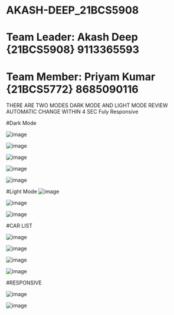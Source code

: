 # AKASH-DEEP_21BCS5908

#  Team Leader: Akash Deep {21BCS5908}  9113365593
# Team Member: Priyam Kumar {21BCS5772} 8685090116

 THERE ARE TWO MODES DARK MODE AND LIGHT MODE
 REVIEW AUTOMATIC CHANGE WITHIN 4 SEC
 Fuly Responsive

#Dark Mode

![image](https://github.com/MrSingh0/AKASH-DEEP_21BCS5908/assets/136845755/b3a339aa-fa9a-4866-b018-25fb2977c194)

![image](https://github.com/MrSingh0/AKASH-DEEP_21BCS5908/assets/136845755/418dd703-7573-4ee8-868c-ae6f25f163a6)

![image](https://github.com/MrSingh0/AKASH-DEEP_21BCS5908/assets/136845755/cbd1168c-d626-49f5-a581-b0845b8ee2db)

![image](https://github.com/MrSingh0/AKASH-DEEP_21BCS5908/assets/136845755/868f0f9c-9ead-454b-a0d1-2183fee271e9)

![image](https://github.com/MrSingh0/AKASH-DEEP_21BCS5908/assets/136845755/45c71ca9-935a-4af0-b148-58716c9eda3c)


#Light Mode
![image](https://github.com/MrSingh0/AKASH-DEEP_21BCS5908/assets/136845755/afa153d9-a41c-484a-b56b-4c02ba926fb0)

![image](https://github.com/MrSingh0/AKASH-DEEP_21BCS5908/assets/136845755/7353ea67-4621-432a-a147-976cc6696cf9)

![image](https://github.com/MrSingh0/AKASH-DEEP_21BCS5908/assets/136845755/3e2d6216-bf10-4345-8aeb-ff9fbb520218)


#CAR LIST

![image](https://github.com/MrSingh0/AKASH-DEEP_21BCS5908/assets/136845755/0c45389e-911b-41d6-8aea-5c226d2dfec2)

![image](https://github.com/MrSingh0/AKASH-DEEP_21BCS5908/assets/136845755/fa39c7cf-6931-4661-ad37-1237340af6ec)

![image](https://github.com/MrSingh0/AKASH-DEEP_21BCS5908/assets/136845755/d1a3f678-69b1-4389-82fc-413a9df6e52b)

![image](https://github.com/MrSingh0/AKASH-DEEP_21BCS5908/assets/136845755/96bc2b7c-3f54-4652-bf94-8d744789e5f4)


#RESPONSIVE

![image](https://github.com/MrSingh0/AKASH-DEEP_21BCS5908/assets/136845755/0de4cf1b-dcb2-4dd1-b550-a2d61f621830)

![image](https://github.com/MrSingh0/AKASH-DEEP_21BCS5908/assets/136845755/61cd2b9c-c0d5-4c5f-89f7-0b2f4d46fb43)
